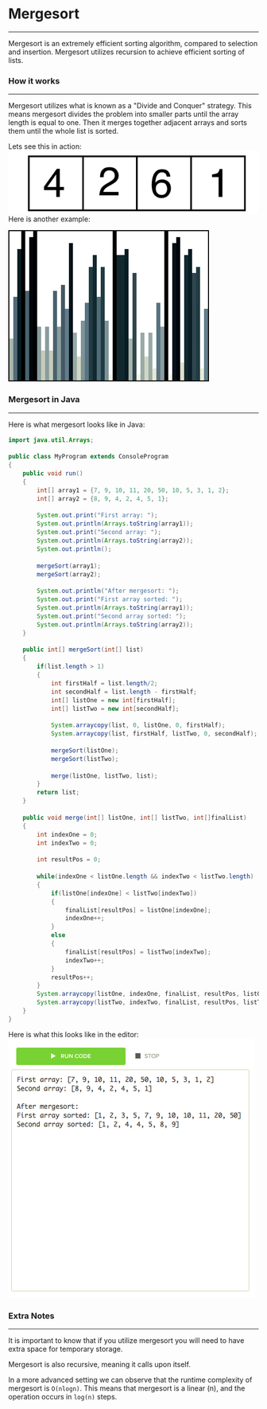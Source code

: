 # Mergesort
<hr>
Mergesort is an extremely efficient sorting algorithm, compared to selection and insertion. Mergesort utilizes recursion to achieve efficient sorting of lists.

### How it works
<hr>

Mergesort utilizes what is known as a "Divide and Conquer" strategy. This means mergesort divides the problem into smaller parts until the array length is equal to one. Then it merges together adjacent arrays and sorts them until the whole list is sorted.

Lets see this in action:
![Mergesort Example](../static/algorithms/Algorithms_and_Recursion_Mergesort_Example.gif)
Here is another example:

![Mergesort Example](../static/algorithms/Algorithms_Mergesort_Example2.gif)

### Mergesort in Java
<hr>
Here is what mergesort looks like in Java:


```Java
import java.util.Arrays;

public class MyProgram extends ConsoleProgram 
{
    public void run()
    {
        int[] array1 = {7, 9, 10, 11, 20, 50, 10, 5, 3, 1, 2};
        int[] array2 = {8, 9, 4, 2, 4, 5, 1};
        
        System.out.print("First array: ");
        System.out.println(Arrays.toString(array1));
        System.out.print("Second array: ");
        System.out.println(Arrays.toString(array2));
        System.out.println();

        mergeSort(array1);
        mergeSort(array2);

        System.out.println("After mergesort: ");
        System.out.print("First array sorted: ");
        System.out.println(Arrays.toString(array1));
        System.out.print("Second array sorted: ");
        System.out.println(Arrays.toString(array2));
    }
  
    public int[] mergeSort(int[] list)
    {
        if(list.length > 1)
        {
            int firstHalf = list.length/2;
            int secondHalf = list.length - firstHalf;
            int[] listOne = new int[firstHalf];
            int[] listTwo = new int[secondHalf];
      
            System.arraycopy(list, 0, listOne, 0, firstHalf);
            System.arraycopy(list, firstHalf, listTwo, 0, secondHalf);
      
            mergeSort(listOne);
            mergeSort(listTwo);
      
            merge(listOne, listTwo, list);
        }
        return list;
    }
  
    public void merge(int[] listOne, int[] listTwo, int[]finalList)
    {
        int indexOne = 0;
        int indexTwo = 0;
    
        int resultPos = 0;
    
        while(indexOne < listOne.length && indexTwo < listTwo.length)
        {
            if(listOne[indexOne] < listTwo[indexTwo])
            {
                finalList[resultPos] = listOne[indexOne];
                indexOne++;
            }
            else
            {
                finalList[resultPos] = listTwo[indexTwo];
                indexTwo++;
            }
            resultPos++;
        }
        System.arraycopy(listOne, indexOne, finalList, resultPos, listOne.length - indexOne);
        System.arraycopy(listTwo, indexTwo, finalList, resultPos, listTwo.length - indexTwo);
    }
}
```

Here is what this looks like in the editor:
![Mergesort Example In Editor](../static/algorithms/Algorithms_Mergesort_Example.png)


### Extra Notes
<hr>

It is important to know that if you utilize mergesort you will need to have extra space for temporary storage.

Mergesort is also recursive, meaning it calls upon itself.

In a more advanced setting we can observe that the runtime complexity of mergesort is `O(nlogn)`. This means that mergesort is a linear (n), and the operation occurs in `log(n)` steps.




